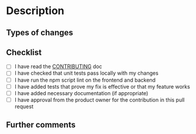 <!-- Provide a general summary of your changes in the Title above -->

# Description

<!-- Describe your changes in detail -->
<!-- Why is this change required? What problem does it solve? -->
<!-- If it fixes an open issue, please link to the issue here. -->

## Types of changes

<!-- Uncomment the main reason for the change (for example, all feat PRs should include docs and test, but only uncomment feat): -->

<!-- feat (a new feature) -->
<!-- fix (a bug fix) -->

<!-- build (change in build system or dependencies) -->
<!-- ci (change in continuous integration / deployment) -->
<!-- docs (change to documentation) -->
<!-- perf (change to improve performance) -->
<!-- refactor (change to improve code quality) -->
<!-- style (change to code style/formatting) -->
<!-- test (add missing tests or correct existing tests) -->

<!--
This is a breaking change because ...
-->

## Checklist

<!-- Go over all the following points, and put an `x` in all the boxes that apply. -->
<!-- If you're unsure about any of these, don't hesitate to ask. We're here to help! -->

- [ ] I have read the [CONTRIBUTING](/bcgov/common-hosted-form-service/blob/main/CONTRIBUTING.md) doc
- [ ] I have checked that unit tests pass locally with my changes
- [ ] I have run the npm script lint on the frontend and backend
- [ ] I have added tests that prove my fix is effective or that my feature works
- [ ] I have added necessary documentation (if appropriate)
- [ ] I have approval from the product owner for the contribution in this pull request

## Further comments

<!-- If this is a relatively large or complex change, kick off the discussion by explaining why you chose the solution you did and what alternatives you considered, etc... -->
